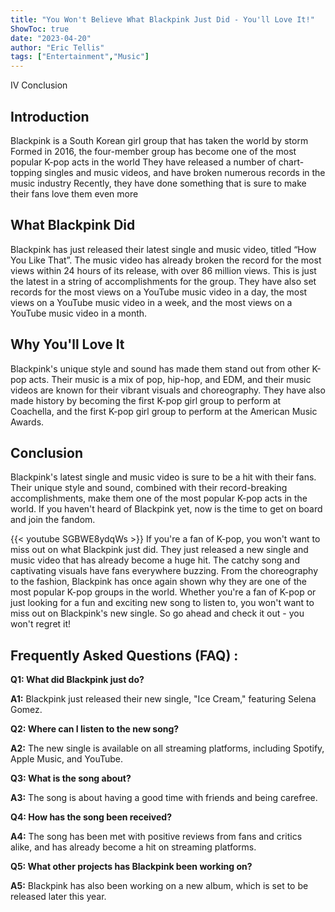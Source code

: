 ```yaml
---
title: "You Won't Believe What Blackpink Just Did - You'll Love It!"
ShowToc: true 
date: "2023-04-20"
author: "Eric Tellis" 
tags: ["Entertainment","Music"]
---
```

IV Conclusion

## Introduction

Blackpink is a South Korean girl group that has taken the world by storm Formed in 2016, the four-member group has become one of the most popular K-pop acts in the world They have released a number of chart-topping singles and music videos, and have broken numerous records in the music industry Recently, they have done something that is sure to make their fans love them even more

## What Blackpink Did

Blackpink has just released their latest single and music video, titled “How You Like That”. The music video has already broken the record for the most views within 24 hours of its release, with over 86 million views. This is just the latest in a string of accomplishments for the group. They have also set records for the most views on a YouTube music video in a day, the most views on a YouTube music video in a week, and the most views on a YouTube music video in a month.

## Why You'll Love It

Blackpink's unique style and sound has made them stand out from other K-pop acts. Their music is a mix of pop, hip-hop, and EDM, and their music videos are known for their vibrant visuals and choreography. They have also made history by becoming the first K-pop girl group to perform at Coachella, and the first K-pop girl group to perform at the American Music Awards.

## Conclusion

Blackpink's latest single and music video is sure to be a hit with their fans. Their unique style and sound, combined with their record-breaking accomplishments, make them one of the most popular K-pop acts in the world. If you haven't heard of Blackpink yet, now is the time to get on board and join the fandom.

{{< youtube SGBWE8ydqWs >}} 
If you're a fan of K-pop, you won't want to miss out on what Blackpink just did. They just released a new single and music video that has already become a huge hit. The catchy song and captivating visuals have fans everywhere buzzing. From the choreography to the fashion, Blackpink has once again shown why they are one of the most popular K-pop groups in the world. Whether you're a fan of K-pop or just looking for a fun and exciting new song to listen to, you won't want to miss out on Blackpink's new single. So go ahead and check it out - you won't regret it!

## Frequently Asked Questions (FAQ) :
**Q1: What did Blackpink just do?**

**A1:** Blackpink just released their new single, "Ice Cream," featuring Selena Gomez. 

**Q2: Where can I listen to the new song?**

**A2:** The new single is available on all streaming platforms, including Spotify, Apple Music, and YouTube. 

**Q3: What is the song about?**

**A3:** The song is about having a good time with friends and being carefree. 

**Q4: How has the song been received?**

**A4:** The song has been met with positive reviews from fans and critics alike, and has already become a hit on streaming platforms. 

**Q5: What other projects has Blackpink been working on?**

**A5:** Blackpink has also been working on a new album, which is set to be released later this year.



